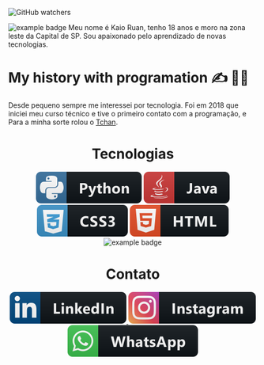 <p align="center">    

![GitHub watchers](https://img.shields.io/github/watchers/MTSKaioken/MTSKaioken?color=red&label=Views&style=for-the-badge)

</p> 

<img src="https://oms.systems/images/hello-world.jpg" alt="example badge" style="vertical-align:top margin:6px 4px">
Meu nome é Kaio Ruan, tenho 18 anos e moro na zona leste da Capital de SP. Sou apaixonado pelo aprendizado de novas tecnologias.

<h1>My history with programation ✍️ 👨‍💻 </h1>

Desde pequeno sempre me interessei por tecnologia. Foi em 2018 que iniciei meu curso técnico e tive o primeiro contato com a programação, e Para a minha sorte rolou o [Tchan](https://www.youtube.com/watch?v=KvqER_pOFd4).


<h1 align="center">Tecnologias</h1>

<p align="center">
<img src="https://raw.githubusercontent.com/MikeCodesDotNET/ColoredBadges/master/svg/dev/languages/python.svg" alt="example badge" style="vertical-align:top margin:6px 4px">
<img src="https://raw.githubusercontent.com/MikeCodesDotNET/ColoredBadges/master/svg/dev/languages/java.svg" alt="example badge" style="vertical-align:top margin:6px 4px">
<img src="https://raw.githubusercontent.com/MikeCodesDotNET/ColoredBadges/master/svg/dev/languages/css3.svg" alt="example badge" style="vertical-align:top margin:6px 4px">
<img src="https://raw.githubusercontent.com/MikeCodesDotNET/ColoredBadges/master/svg/dev/languages/html.svg" alt="example badge" style="vertical-align:top margin:6px 4px">
<img src="https://svgshare.com/i/VHG.svg" alt="example badge" style="vertical-align:top margin:6px 4px">
</p>

<h1 align="center">Contato</h1>
<p align="center">
 <a href="https://www.linkedin.com/in/mtskaioken/">
    <img src="https://raw.githubusercontent.com/MikeCodesDotNET/ColoredBadges/master/svg/social/linkedin.svg" alt="example badge" style="vertical-align:top margin:6px 4px">
  </a>  
  
  <a href="https://www.instagram.com/kaio.ruan73/">
    <img src="https://raw.githubusercontent.com/MikeCodesDotNET/ColoredBadges/master/svg/social/instagram.svg" alt="example badge" style="vertical-align:top margin:6px 4px">
  </a>  

   <a href="https://api.whatsapp.com/send?phone=5511981667180&text=Hi!🖖">
    <img src="https://raw.githubusercontent.com/MikeCodesDotNET/ColoredBadges/master/svg/social/whatsapp.svg" alt="example badge" style="vertical-align:top margin:6px 4px">
  </a>  
</p>
